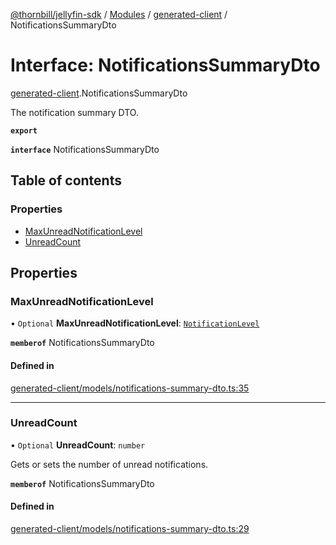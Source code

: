[@thornbill/jellyfin-sdk](../README.md) / [Modules](../modules.md) / [generated-client](../modules/generated_client.md) / NotificationsSummaryDto

# Interface: NotificationsSummaryDto

[generated-client](../modules/generated_client.md).NotificationsSummaryDto

The notification summary DTO.

**`export`**

**`interface`** NotificationsSummaryDto

## Table of contents

### Properties

- [MaxUnreadNotificationLevel](generated_client.NotificationsSummaryDto.md#maxunreadnotificationlevel)
- [UnreadCount](generated_client.NotificationsSummaryDto.md#unreadcount)

## Properties

### MaxUnreadNotificationLevel

• `Optional` **MaxUnreadNotificationLevel**: [`NotificationLevel`](../enums/generated_client.NotificationLevel.md)

**`memberof`** NotificationsSummaryDto

#### Defined in

[generated-client/models/notifications-summary-dto.ts:35](https://github.com/thornbill/jellyfin-sdk-typescript/blob/c68c853/src/generated-client/models/notifications-summary-dto.ts#L35)

___

### UnreadCount

• `Optional` **UnreadCount**: `number`

Gets or sets the number of unread notifications.

**`memberof`** NotificationsSummaryDto

#### Defined in

[generated-client/models/notifications-summary-dto.ts:29](https://github.com/thornbill/jellyfin-sdk-typescript/blob/c68c853/src/generated-client/models/notifications-summary-dto.ts#L29)

